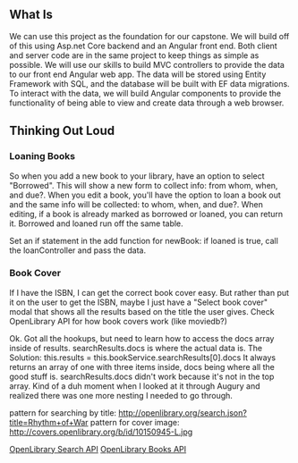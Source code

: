 ## What Is
We can use this project as the foundation for our capstone. We will build off of this using Asp.net Core backend and an Angular front end. Both client and server code are in the same project to keep things as simple as possible. We will use our skills to build MVC controllers to provide the data to our front end Angular web app. The data will be stored using Entity Framework with SQL, and the database will be built with EF data migrations. To interact with the data, we will build Angular components to provide the functionality of being able to view and create data through a web browser.

## Thinking Out Loud

### Loaning Books
So when you add a new book to your library, have an option to select "Borrowed". This will show a new form to collect info: from whom, when, and due?. 
When you edit a book, you'll have the option to loan a book out and the same info will be collected: to whom, when, and due?. 
When editing, if a book is already marked as borrowed or loaned, you can return it. 
Borrowed and loaned run off the same table.

Set an if statement in the add function for newBook: if loaned is true, call the loanController and pass the data.

### Book Cover
If I have the ISBN, I can get the correct book cover easy. But rather than put it on the user to get the ISBN, maybe I just have a "Select book cover" modal that shows all the results based on the title the user gives. 
Check OpenLibrary API for how book covers work (like moviedb?)

Ok. Got all the hookups, but need to learn how to access the docs array inside of results. searchResults.docs is where the actual data is.
The Solution:
this.results = this.bookService.searchResults[0].docs
It always returns an array of one with three items inside, docs being where all the good stuff is. searchResults.docs didn't work because it's not in the top array. 
Kind of a duh moment when I looked at it through Augury and realized there was one more nesting I needed to go through.

pattern for searching by title:
http://openlibrary.org/search.json?title=Rhythm+of+War
pattern for cover image:
http://covers.openlibrary.org/b/id/10150945-L.jpg

[OpenLibrary Search API](https://openlibrary.org/dev/docs/api/search)
[OpenLibrary Books API](https://openlibrary.org/dev/docs/api/books)